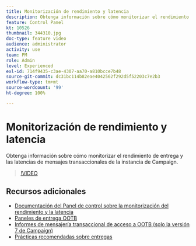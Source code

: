 ```yaml
---
title: Monitorización de rendimiento y latencia
description: Obtenga información sobre cómo monitorizar el rendimiento de entrega y las latencias de mensajes transaccionales de la instancia de Campaign.
feature: Control Panel
kt: 10526
thumbnail: 344310.jpg
doc-type: feature video
audience: administrator
activity: use
team: PM
role: Admin
level: Experienced
exl-id: 714f9435-c3ae-4307-aa70-a810bcce7b48
source-git-commit: dc31bc114b82eae4042562f292d5f52203c7e2b3
workflow-type: tm+mt
source-wordcount: '99'
ht-degree: 100%

---
```


# Monitorización de rendimiento y latencia

Obtenga información sobre cómo monitorizar el rendimiento de entrega y las latencias de mensajes transaccionales de la instancia de Campaign.

>[!VIDEO](https://video.tv.adobe.com/v/344310/?quality=12)

## Recursos adicionales

* [Documentación del Panel de control sobre la monitorización del rendimiento y la latencia](https://experienceleague.adobe.com/docs/control-panel/using/performance-monitoring/thoughputs-latencies.html?lang=es#)
* [Paneles de entrega OOTB](https://experienceleague.adobe.com/docs/campaign-classic/using/sending-messages/monitoring-deliveries/delivery-dashboard.html?lang=es)
* [Informes de mensajería transaccional de acceso a OOTB (solo la versión 7 de Campaign)](https://experienceleague.adobe.com/docs/campaign-classic/using/transactional-messaging/reports/about-transactional-messaging-reports.html?lang=es)
* [Prácticas recomendadas sobre entregas](https://experienceleague.adobe.com/docs/campaign-standard/using/communication-channels/delivery-bestpractices/delivery-best-practices.html?lang=es)
